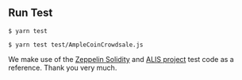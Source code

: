 ## Run Test

```
$ yarn test
```

```
$ yarn test test/AmpleCoinCrowdsale.js
```

We make use of the [Zeppelin Solidity](https://github.com/OpenZeppelin/zeppelin-solidity) and [ALIS project](https://github.com/AlisProject/ico-contracts) test code as a reference. Thank you very much.
